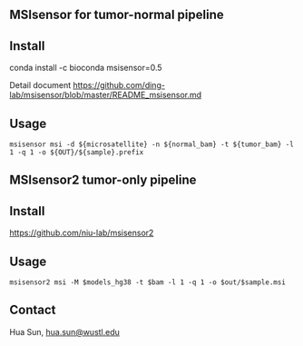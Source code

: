 MSIsensor for tumor-normal pipeline
-----------------------


Install
--------

conda install -c bioconda msisensor=0.5

Detail document https://github.com/ding-lab/msisensor/blob/master/README_msisensor.md


Usage
--------

`msisensor msi -d ${microsatellite} -n ${normal_bam} -t ${tumor_bam} -l 1 -q 1 -o ${OUT}/${sample}.prefix`



MSIsensor2 tumor-only pipeline
----------------------


Install
--------

https://github.com/niu-lab/msisensor2


Usage
--------

`msisensor2 msi -M $models_hg38 -t $bam -l 1 -q 1 -o $out/$sample.msi`



Contact
-------------
Hua Sun, <hua.sun@wustl.edu>






